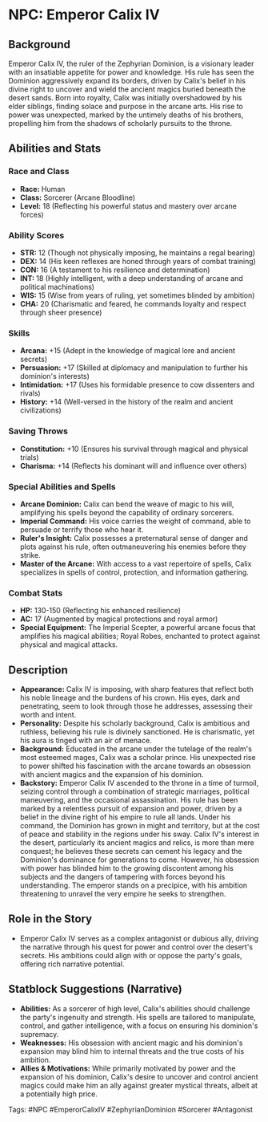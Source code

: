 # NPC: Emperor Calix IV

## Background
Emperor Calix IV, the ruler of the Zephyrian Dominion, is a visionary leader with an insatiable appetite for power and knowledge. His rule has seen the Dominion aggressively expand its borders, driven by Calix's belief in his divine right to uncover and wield the ancient magics buried beneath the desert sands. Born into royalty, Calix was initially overshadowed by his elder siblings, finding solace and purpose in the arcane arts. His rise to power was unexpected, marked by the untimely deaths of his brothers, propelling him from the shadows of scholarly pursuits to the throne.

## Abilities and Stats

### Race and Class
- **Race:** Human
- **Class:** Sorcerer (Arcane Bloodline)
- **Level:** 18 (Reflecting his powerful status and mastery over arcane forces)

### Ability Scores
- **STR:** 12 (Though not physically imposing, he maintains a regal bearing)
- **DEX:** 14 (His keen reflexes are honed through years of combat training)
- **CON:** 16 (A testament to his resilience and determination)
- **INT:** 18 (Highly intelligent, with a deep understanding of arcane and political machinations)
- **WIS:** 15 (Wise from years of ruling, yet sometimes blinded by ambition)
- **CHA:** 20 (Charismatic and feared, he commands loyalty and respect through sheer presence)

### Skills
- **Arcana:** +15 (Adept in the knowledge of magical lore and ancient secrets)
- **Persuasion:** +17 (Skilled at diplomacy and manipulation to further his dominion's interests)
- **Intimidation:** +17 (Uses his formidable presence to cow dissenters and rivals)
- **History:** +14 (Well-versed in the history of the realm and ancient civilizations)

### Saving Throws
- **Constitution:** +10 (Ensures his survival through magical and physical trials)
- **Charisma:** +14 (Reflects his dominant will and influence over others)

### Special Abilities and Spells
- **Arcane Dominion:** Calix can bend the weave of magic to his will, amplifying his spells beyond the capability of ordinary sorcerers.
- **Imperial Command:** His voice carries the weight of command, able to persuade or terrify those who hear it.
- **Ruler's Insight:** Calix possesses a preternatural sense of danger and plots against his rule, often outmaneuvering his enemies before they strike.
- **Master of the Arcane:** With access to a vast repertoire of spells, Calix specializes in spells of control, protection, and information gathering.

### Combat Stats
- **HP:** 130-150 (Reflecting his enhanced resilience)
- **AC:** 17 (Augmented by magical protections and royal armor)
- **Special Equipment:** The Imperial Scepter, a powerful arcane focus that amplifies his magical abilities; Royal Robes, enchanted to protect against physical and magical attacks.

## Description
- **Appearance:** Calix IV is imposing, with sharp features that reflect both his noble lineage and the burdens of his crown. His eyes, dark and penetrating, seem to look through those he addresses, assessing their worth and intent.
- **Personality:** Despite his scholarly background, Calix is ambitious and ruthless, believing his rule is divinely sanctioned. He is charismatic, yet his aura is tinged with an air of menace.
- **Background:** Educated in the arcane under the tutelage of the realm's most esteemed mages, Calix was a scholar prince. His unexpected rise to power shifted his fascination with the arcane towards an obsession with ancient magics and the expansion of his dominion.
- **Backstory:** Emperor Calix IV ascended to the throne in a time of turmoil, seizing control through a combination of strategic marriages, political maneuvering, and the occasional assassination. His rule has been marked by a relentless pursuit of expansion and power, driven by a belief in the divine right of his empire to rule all lands. Under his command, the Dominion has grown in might and territory, but at the cost of peace and stability in the regions under his sway. Calix IV's interest in the desert, particularly its ancient magics and relics, is more than mere conquest; he believes these secrets can cement his legacy and the Dominion's dominance for generations to come. However, his obsession with power has blinded him to the growing discontent among his subjects and the dangers of tampering with forces beyond his understanding. The emperor stands on a precipice, with his ambition threatening to unravel the very empire he seeks to strengthen.

## Role in the Story
- Emperor Calix IV serves as a complex antagonist or dubious ally, driving the narrative through his quest for power and control over the desert's secrets. His ambitions could align with or oppose the party's goals, offering rich narrative potential.

## Statblock Suggestions (Narrative)
- **Abilities:** As a sorcerer of high level, Calix's abilities should challenge the party's ingenuity and strength. His spells are tailored to manipulate, control, and gather intelligence, with a focus on ensuring his dominion's supremacy.
- **Weaknesses:** His obsession with ancient magic and his dominion's expansion may blind him to internal threats and the true costs of his ambition.
- **Allies & Motivations:** While primarily motivated by power and the expansion of his dominion, Calix's desire to uncover and control ancient magics could make him an ally against greater mystical threats, albeit at a potentially high price.

Tags: #NPC #EmperorCalixIV #ZephyrianDominion #Sorcerer #Antagonist